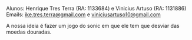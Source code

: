 Alunos: Henrique Tres Terra (RA: 1133684) e Vinicius Artuso (RA: 1131886)
Emails: ike.tres.terra@gmail.com e viniciusartuso10@gmail.com

A nossa ideia é fazer um jogo do sonic em que ele tem que desviar das moedas douradas.
